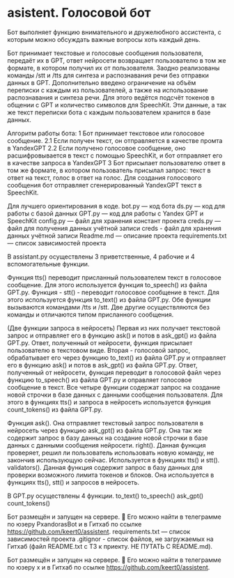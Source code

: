 ﻿# asistent. Голосовой бот

Бот выполняет функцию внимательного и дружелюбного ассистента, с которым можно обсуждать важные вопросы хоть каждый день.

Бот принимает текстовые и голосовые сообщения пользователя, передаёт их в GPT, ответ нейросети возвращает пользователю
в том же формате, в котором получил их от пользователя. Заодно реализованы команды /stt и /tts для  синтеза и распознавания
речи без отправки данных в GPT.
Дополнительно введено ограничение на объём переписки с каждым из пользователей, а также на использование распознавания и
синтеза речи. Для этого ведётся подсчёт токенов в общении с GPT и количество символов для SpeechKit. Эти данные, а так же
текст переписки бота с каждым пользователем хранится в базе данных.

Алгоритм работы бота:
1   Бот принимает текстовое или голосовое сообщение.
2.1 Если получен текст, он отправляется в качестве промта в YandexGPT
2.2 Если получено голосовое сообщение, оно расшифровывается в текст с помощью SpeechKit, и бот отправляет его в качестве
    запроса в YandexGPT
3   Бот присылает пользователю ответ в том же формате, в котором пользователь присылал запрос: текст в ответ на текст,
    голос в ответ на голос. Для создания голосового сообщения бот отправляет сгенерированный YandexGPT текст в SpeechKit.

Для лучшего ориентирования в коде.
bot.py — код бота
ds.py — код для работы с базой данных
GPT.py — код для работы с Yandex GPT и SpeechKit
config.py — файл для хранения констант проекта
creds.py — файл для получения данных учётной записи
creds - файл для хранения данных учётной записи
Readme.md — описание проекта
requirements.txt — список зависимостей проекта

В assistant.py осуществлены 3 приветственные, 4 рабочие и 4 вспомогательные функции.

Функция tts() переводит присланный пользователем текст в голосовое сообщение. Для этого используется функция
to_speech() из файла GPT.py.
Функция - stt() - переводит голосовое сообщение в текст. Для этого используется функция to_text() из файла GPT.py.
Обе функции вызываются командами /tts и /stt. Две другие осуществляются без команды и отличаются типом присланного
сообщения.

(Две функции запроса в нейросеть)
Первая из них получает текстовой запрос и отправляет его в функцию ask() и потов в ask_gpt() из файла GPT.py. Ответ,
полученный от нейросети, функция присылает пользователю в текстовом виде.
Вторая - голосовой запрос, обрабатывает его через функцию to_text() из файла GPT.py и отправляет его в
функцию ask() и потов в ask_gpt() из файла GPT.py. Ответ, полученный от нейросети, функция переводит в голосовой файл
через функцию to_speech() из файла GPT.py и оправляет голосовое сообщение в текст.
Все четыре функции содержат запрос на создание новой строчки в базе данных с данными сообщения пользователя. Для этого в
функциях tts() и запроса в нейросеть используется функция count_tokens() из файла GPT.py.

Функция ask(). Она отправляет текстовый запрос пользователя в нейросеть через функцию ask_gpt() из файла GPT.py. Она так
же содержит запрос в базу данных на создание новой строчки в базе данных с данными сообщения нейросети.
right(). Данная функция проверяет, решил ли пользователь использовать новую команду, не закончив использующую сейчас.
Используется в функциях tts() и stt().
validators(). Данная функция содержит запрос в базу данных для проверки возможного лимита токенов и блоков. Она
используется в функциях tts(), stt() и запросов в нейросеть.


В GPT.py осуществлены 4 функции.
to_text()
to_speech()
ask_gpt()
count_tokens()

Бот размещён и запущен на сервере.
📸
Его можно найти в телеграмме по юзеру PxandorasBot и в Гитхаб по ссылке https://github.com/keert0/assistent.
requirements.txt — список зависимостей проекта
.gitignor - список файлов, не загружаемых на Гитхаб (файл README.txt c ТЗ к приекту. НЕ ПУТАТЬ С README.md).

Бот размещён и запущен на сервере.
📸
Его можно найти в телеграмме по юзеру х и в Гитхаб по ссылке https://github.com/keert0/assistent.
